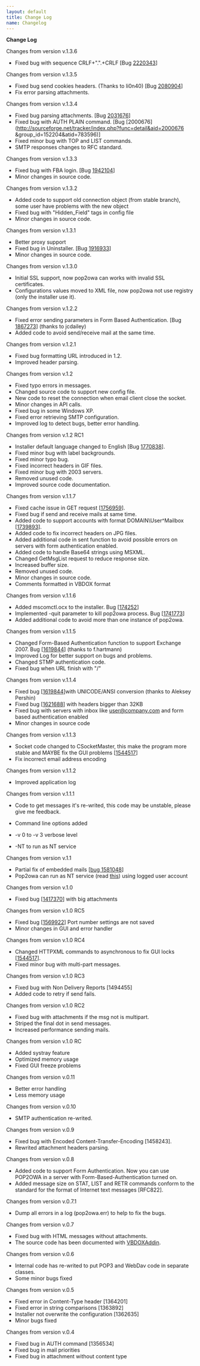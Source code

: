```yaml
---
layout: default
title: Change Log
name: Changelog
---
```


**Change Log**

Changes from version v.1.3.6  

*   Fixed bug with sequence CRLF+".".+CRLF [Bug [2220343](http://sourceforge.net/tracker2/?func=detail&aid=2220343&group_id=152204&atid=783596)]


Changes from version v.1.3.5  

*   Fixed bug send cookies headers. (Thanks to li0n40) [Bug [2080904](http://sourceforge.net/tracker/index.php?func=detail&aid=2080904group_id=152204&atid=783596)]
*   Fix error parsing attachments.

Changes from version v.1.3.4  

*   Fixed bug parsing attachments. [Bug [2031676](http://sourceforge.net/tracker/index.php?func=detail&aid=2031676&group_id=152204&atid=783596)]
*   Fixed bug with AUTH PLAIN command. [Bug [2000676](http://sourceforge.net/tracker/index.php?func=detail&aid=2000676 &group_id=152204&atid=783596)]
*   Fixed minor bug with TOP and LIST commands.
*   SMTP responses changes to RFC standard.

Changes from version v.1.3.3  

*   Fixed bug with FBA login. [Bug [1942104](http://sourceforge.net/tracker/index.php?func=detail&aid=1942104&group_id=152204&atid=783596)]
*   Minor changes in source code.

Changes from version v.1.3.2  

*   Added code to support old connection object (from stable branch), some user have problems with the new object
*   Fixed bug with "Hidden_Field" tags in config file
*   Minor changes in source code.

Changes from version v.1.3.1  

*   Better proxy support
*   Fixed bug in Uninstaller. [Bug [1916933](http://sourceforge.net/tracker/index.php?func=detail&aid=1916933&group_id=152204&atid=783596)]
*   Minor changes in source code.

Changes from version v.1.3.0  

*   Initial SSL support, now pop2owa can works with invalid SSL certificates.
*   Configurations values moved to XML file, now pop2owa not use registry (only the installer use it).

Changes from version v.1.2.2  

*   Fixed error sending parameters in Form Based Authentication. [Bug [1867273](http://sourceforge.net/tracker/index.php?func=detail&aid=1867273&group_id=152204&atid=783596)] (thanks to jcdailey)
*   Added code to avoid send/receive mail at the same time.

Changes from version v.1.2.1  

*   Fixed bug formatting URL introduced in 1.2.
*   Improved header parsing.

Changes from version v.1.2  

*   Fixed typo errors in messages.
*   Changed source code to support new config file.
*   New code to reset the connection when email client close the socket.
*   Minor changes in API calls.
*   Fixed bug in some Windows XP.
*   Fixed error retrieving SMTP configuration.
*   Improved log to detect bugs, better error handling.

Changes from version v.1.2 RC1  

*   Installer default language changed to English [Bug [1770838](http://sourceforge.net/tracker/index.php?func=detail&aid=1770838&group_id=152204&atid=783596)].
*   Fixed minor bug with label backgrounds.
*   Fixed minor typo bug.
*   Fixed incorrect headers in GIF files.
*   Fixed minor bug with 2003 servers.
*   Removed unused code.
*   Improved source code documentation.

Changes from version v.1.1.7  

*   Fixed cache issue in GET request [[1756959](http://sourceforge.net/tracker/index.php?func=detail&aid=1756959&group_id=152204&atid=783596)].
*   Fixed bug if send and receive mails at same time.
*   Added code to support accounts with format DOMAIN\User^Mailbox [[1739893](http://sourceforge.net/tracker/index.php?func=detail&aid=1739893&group_id=152204&atid=783596)].
*   Added code to fix incorrect headers on JPG files.
*   Added additional code in sent function to avoid possible errors on servers with form authentication enabled.
*   Added code to handle Base64 strings using MSXML.
*   Changed GetMsgList request to reduce response size.
*   Increased buffer size.
*   Removed unused code.
*   Minor changes in source code.
*   Comments formatted in VBDOX format

Changes from version v.1.1.6  

*   Added mscomctl.ocx to the installer. Bug [[174252](http://sourceforge.net/tracker/index.php?func=detail&aid=174252&group_id=152204&atid=783596)]
*   Implemented -quit parameter to kill pop2owa process. Bug [[1741773](http://sourceforge.net/tracker/index.php?func=detail&aid=1741773&group_id=152204&atid=783596)]
*   Added additional code to avoid more than one instance of pop2owa.

Changes from version v.1.1.5  

*   Changed Form-Based Authentication function to support Exchange 2007\. Bug [[1619844](http://sourceforge.net/tracker/index.php?func=detail&aid=1741769&group_id=152204&atid=783596)] (thanks to f.hartmann)
*   Improved Log for better support on bugs and problems.
*   Changed STMP authentication code.
*   Fixed bug when URL finish with "/"

Changes from version v.1.1.4  

*   Fixed bug [[1619844](http://sourceforge.net/tracker/index.php?func=detail&aid=1619844&group_id=152204&atid=783596)]with UNICODE/ANSI conversion (thanks to Aleksey Pershin)
*   Fixed bug [[1621688](http://sourceforge.net/tracker/index.php?func=detail&aid=1621688&group_id=152204&atid=783596)] with headers bigger than 32KB
*   Fixed bug with servers with inbox like user@company.com and form based authentication enabled
*   Minor changes in source code

Changes from version v.1.1.3  

*   Socket code changed to CSocketMaster, this make the program more stable and MAYBE fix the GUI problems [[1544517](http://sourceforge.net/tracker/index.php?func=detail&aid=1544517&group_id=152204&atid=783596)]
*   Fix incorrect email address encoding

Changes from version v.1.1.2  

*   Improved application log

Changes from version v.1.1.1  

*   Code to get messages it's re-writed, this code may be unstable, please give me feedback.
*   Command line options added

*   -v 0 to -v 3 verbose level
*   -NT to run as NT service

Changes from version v.1.1  

*   Partial fix of embedded mails [[bug 1581048](http://sourceforge.net/tracker/index.php?func=detail&aid=1581048&group_id=152204&atid=783596)]
*   Pop2owa can run as NT service (read [this](http://support.microsoft.com/kb/q137890/)) using logged user account

Changes from version v.1.0  

*   Fixed bug [[1417370](http://sourceforge.net/tracker/index.php?func=detail&aid=1417370&group_id=152204&atid=783596)] with big attachments

Changes from version v.1.0 RC5  

*   Fixed bug [[1569922](http://sourceforge.net/tracker/index.php?func=detail&aid=1569922&group_id=152204&atid=783596)] Port number settings are not saved
*   Minor changes in GUI and error handler

Changes from version v.1.0 RC4  

*   Changed HTTPXML commands to asynchronous to fix GUI locks [[1544517](http://sourceforge.net/tracker/index.php?func=detail&aid=1544517&group_id=152204&atid=783596)].
*   Fixed minor bug with multi-part messages.

Changes from version v.1.0 RC3  

*   Fixed bug with Non Delivery Reports [1494455]
*   Added code to retry if send fails.

Changes from version v.1.0 RC2  

*   Fixed bug with attachments if the msg not is multipart.
*   Striped the final dot in send messages.
*   Increased performance sending mails.

Changes from version v.1.0 RC  

*   Added systray feature
*   Optimized memory usage
*   Fixed GUI freeze problems

Changes from version v.0.11  

*   Better error handling
*   Less memory usage

Changes from version v.0.10  

*   SMTP authentication re-writed.

Changes from version v.0.9  

*   Fixed bug with Encoded Content-Transfer-Encoding [1458243].
*   Rewrited attachment headers parsing.

Changes from version v.0.8  

*   Added code to support Form Authentication. Now you can use POP2OWA in a server with Form-Based-Authentication turned on.
*   Added message size on STAT, LIST and RETR commands conform to the standard for the format of Internet text messages [RFC822].

Changes from version v.0.7.1  

*   Dump all errors in a log (pop2owa.err) to help to fix the bugs.

Changes from version v.0.7  

*   Fixed bug with HTML messages without attachments.
*   The source code has been documented with [VBDOXAddin](http://sourceforge.net/projects/vbdoxaddin).

Changes from version v.0.6  

*   Internal code has re-writed to put POP3 and WebDav code in separate classes.
*   Some minor bugs fixed

Changes from version v.0.5  

*   Fixed error in Content-Type header [1364201]
*   Fixed error in string comparisons [1363892]
*   Installer not overwrite the configuration [1362635]
*   Minor bugs fixed

Changes from version v.0.4  

*   Fixed bug in AUTH command [1356534]
*   Fixed bug in mail priorities
*   Fixed bug in attachment without content type
